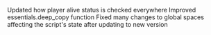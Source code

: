 Updated how player alive status is checked everywhere
Improved essentials.deep_copy function
Fixed many changes to global spaces affecting the script's state after updating to new version
